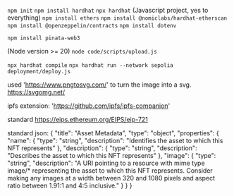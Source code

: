 `npm init`
`npm install hardhat`
`npx hardhat` (Javascript project, yes to everything)
`npm install ethers`
`npm install @nomiclabs/hardhat-etherscan`
`npm install @openzeppelin/contracts`
`npm install dotenv`

`npm install pinata-web3`

(Node version >= 20)
`node code/scripts/upload.js`

`npx hardhat compile`
`npx hardhat run --network sepolia deployment/deploy.js`

used 'https://www.pngtosvg.com/' to turn the image into a svg.
https://svgomg.net/


ipfs extension:
'https://github.com/ipfs/ipfs-companion'

standard https://eips.ethereum.org/EIPS/eip-721

standard json:
{
    "title": "Asset Metadata",
    "type": "object",
    "properties": {
        "name": {
            "type": "string",
            "description": "Identifies the asset to which this NFT represents"
        },
        "description": {
            "type": "string",
            "description": "Describes the asset to which this NFT represents"
        },
        "image": {
            "type": "string",
            "description": "A URI pointing to a resource with mime type image/* representing the asset to which this NFT represents. Consider making any images at a width between 320 and 1080 pixels and aspect ratio between 1.91:1 and 4:5 inclusive."
        }
    }
}